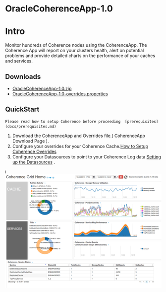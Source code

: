 OracleCoherenceApp-1.0
===========

# Intro

Monitor hundreds of Coherence nodes using the CoherenceApp. The Coherence App will report on your clusters health, alert on potential problems and provide detailed charts on the performance of your caches and services. 

## Downloads 

 * [OracleCoherenceApp-1.0.zip](https://github.com/logscape/coherenceapp/raw/master/dist/OracleCoherenceApp-1.0.zip)
 * [OracleCoherenceApp-1.0-overrides.properties](https://www.google.com)

## QuickStart

	Please read how to setup Coherence before proceeding  [prerequisites](docs/prerequisites.md) 


1. Download the CoherenceApp and Overrides file.( CoherenceApp Download Page ). 
2. Configure your overrides for your Coherence Cache.[How to Setup Coherence Overrides](docs/overrides.md)
3. Configure your Datasources to point to your Coherence Log data [Setting up the Datasources](docs/datasources.md) .


i![](docs/images/apphome.png) 

